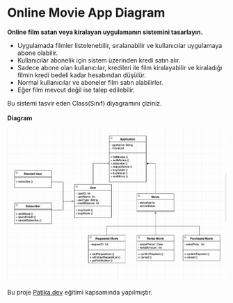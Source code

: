 # Online Movie App Diagram

**Online film satan veya kiralayan uygulamanın sistemini tasarlayın.**

- Uygulamada filmler listelenebilir, sıralanabilir ve kullanıcılar uygulamaya abone olabilir.
- Kullanıcılar abonelik için sistem üzerinden kredi satın alır.
- Sadece abone olan kullanıcılar, kredileri ile film kiralayabilir ve kiraladığı filmin kredi bedeli kadar hesabından düşülür.
- Normal kullanıcılar ve aboneler film satın alabilirler.
- Eğer film mevcut değil ise talep edilebilir.

Bu sistemi tasvir eden Class(Sınıf) diyagramını çiziniz.
<br/><br/>
**Diagram**

![Image](onlinemovieappdiagram.png)
<br/><br/>
Bu proje [Patika.dev](https://www.patika.dev/tr) eğitimi kapsamında yapılmıştır.